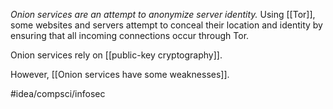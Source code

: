 *Onion services are an attempt to anonymize server identity.* Using [[Tor]], some websites and servers attempt to conceal their location and identity by ensuring that all incoming connections occur through Tor. 

Onion services rely on [[public-key cryptography]]. 

However, [[Onion services have some weaknesses]]. 

#idea/compsci/infosec 